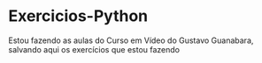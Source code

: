 # Exercicios-Python
 Estou fazendo as aulas do Curso em Vídeo do Gustavo Guanabara, salvando aqui os exercícios que estou fazendo
